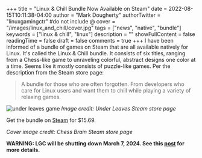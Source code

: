 +++
title = "Linux & Chill Bundle Now Available on Steam"
date = 2022-08-15T10:11:38-04:00
author = "Mark Dougherty"
authorTwitter = "linuxgamingctr" #do not include @
cover = "/images/linux_and_chill/cover.jpg"
tags = ["news", "native", "bundle"]
keywords = ["linux & chill", "linux"]
description = ""
showFullContent = false
readingTime = false
draft = false
comments = true
+++
I have been informed of a bundle of games on Steam that are all available natively for Linux. It's called the Linux & Chill bundle. It consists of six titles, ranging from a Chess-like game to unraveling colorful, abstract designs one color at a time. Seems like it mostly consists of puzzle-like games. Per the description from the Steam store page:

> A bundle for those who are often forgotten. From developers who care for Linux users and want them to chill while playing a variety of relaxing games.

![under leaves game](/images/linux_and_chill/under_leaves.jpg)
*Image credit: Under Leaves Steam store page*

Get the bundle on [Steam](https://store.steampowered.com/bundle/21614/Linux__Chill/) for $15.69.

*Cover image credit: Chess Brain Steam store page*

**WARNING: LGC will be shutting down March 7, 2024. See this [post](https://linuxgamingcentral.com/posts/the-end-of-lgc/) for more details.**
